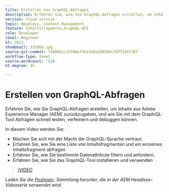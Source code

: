```yaml
---
title: Erstellen von GraphQL-Abfragen
description: Erfahren Sie, wie Sie GraphQL-Abfragen erstellen, um Inhalte aus Adobe Experience Manager (AEM) zurückzugeben, und wie Sie mit dem GraphiQL-Tool Abfragen schnell testen, verfeinern und debuggen können.
version: cloud-service
topic: Headless, Content Management
feature: Inhaltsfragmente,GraphQL-API
role: Developer
level: Beginner
kt: 7621
thumbnail: 332860.jpg
source-git-commit: 7200601c1b59bef5b1546a100589c757f25bf365
workflow-type: tm+mt
source-wordcount: '124'
ht-degree: 3%

---
```



# Erstellen von GraphQL-Abfragen

Erfahren Sie, wie Sie GraphQL-Abfragen erstellen, um Inhalte aus Adobe Experience Manager (AEM) zurückzugeben, und wie Sie mit dem GraphiQL-Tool Abfragen schnell testen, verfeinern und debuggen können.

In diesem Video werden Sie:

+ Machen Sie sich mit der Macht der GraphQL-Sprache vertraut.
+ Erfahren Sie, wie Sie eine Liste von Inhaltsfragmenten und ein einzelnes Inhaltsfragment abfragen
+ Erfahren Sie, wie Sie bestimmte Datenattribute filtern und anfordern.
+ Erfahren Sie, wie Sie das GraphiQL-Tool installieren und verwenden

>[!VIDEO](https://video.tv.adobe.com/v/332860/?quality=12&learn=on)

_Laden Sie die  [Postman-](./assets/aem-headless-video-series.postman_collection.json) Sammlung herunter, die in der AEM Headless-Videoserie verwendet wird._
